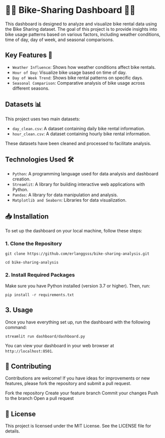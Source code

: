 # 🚴‍♂️ Bike-Sharing Dashboard 🚴‍♀️

This dashboard is designed to analyze and visualize bike rental data using the Bike Sharing dataset. The goal of this project is to provide insights into bike usage patterns based on various factors, including weather conditions, time of day, day of week, and seasonal comparisons.

## Key Features 🌟

- ```Weather Influence```: Shows how weather conditions affect bike rentals.
- ```Hour of Day```: Visualize bike usage based on time of day.
- ```Day of Week Trend```: Shows bike rental patterns on specific days.
- ```Seasonal Comparison```: Comparative analysis of bike usage across different seasons.

## Datasets 📊

This project uses two main datasets:
- ```day_clean.csv```: A dataset containing daily bike rental information.
- ```hour_clean.csv```: A dataset containing hourly bike rental information.

These datasets have been cleaned and processed to facilitate analysis.

## Technologies Used 🛠️

- ```Python```: A programming language used for data analysis and dashboard creation.
- ```Streamlit```: A library for building interactive web applications with Python.
- ```Pandas```: A library for data manipulation and analysis.
- ```Matplotlib and Seaborn```: Libraries for data visualization.

## 📥 Installation

To set up the dashboard on your local machine, follow these steps:

### 1. Clone the Repository
```
git clone https://github.com/erlanggsss/bike-sharing-analysis.git
```

``` 
cd bike-sharing-analysis
```

### 2. Install Required Packages
Make sure you have Python installed (version 3.7 or higher). Then, run:

```
pip install -r requirements.txt
```

## 3. Usage
Once you have everything set up, run the dashboard with the following command:

``` 
streamlit run dashboard/dashboard.py
```

You can view your dashboard in your web browser at ```http://localhost:8501```.

## 🤝 Contributing
Contributions are welcome! If you have ideas for improvements or new features, please fork the repository and submit a pull request.

Fork the repository
Create your feature branch
Commit your changes
Push to the branch
Open a pull request

## 📝 License
This project is licensed under the MIT License. See the LICENSE file for details.


